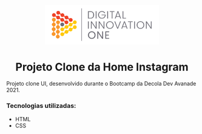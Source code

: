 <p align="center">
    <img width="300px" src="img/logo.png">
</p>
<h1 align="center">Projeto Clone da Home Instagram</h1>
<p>Projeto clone UI, desenvolvido durante o Bootcamp da Decola Dev Avanade 2021.</p>

<h3>Tecnologias utilizadas:</h3>
<ul>
    <li>HTML</li>
    <li>CSS</li>
</ul
